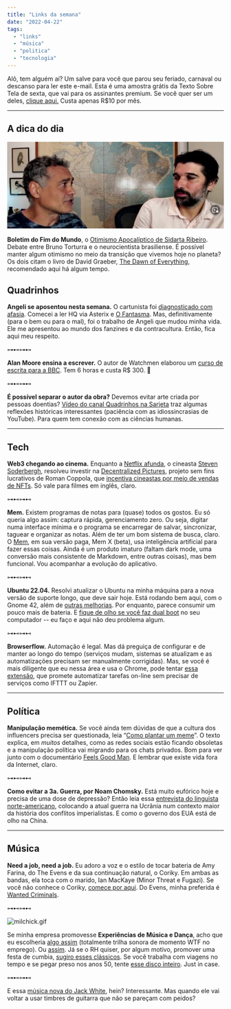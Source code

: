 ```yaml
---
title: "Links da semana"
date: "2022-04-22"
tags: 
  - "links"
  - "música"
  - "politica"
  - "tecnologia"
---
```


Alô, tem alguém aí? Um salve para você que parou seu feriado, carnaval ou descanso para ler este e-mail. Esta é uma amostra grátis da Texto Sobre Tela de sexta, que vai para os assinantes premium. Se você quer ser um deles, [clique aqui.](https://buy.stripe.com/aEUaGOgIJa1XgPS28b) Custa apenas R$10 por mês.

* * *

## A dica do dia

![sidarta.jpg](images/94cad6c2-abdb-4371-944d-334c1cf16891.jpg)

**Boletim do Fim do Mundo**, o [Otimismo Apocalíptico de Sidarta Ribeiro](https://www.youtube.com/watch?v=YSOsdZgV9As). Debate entre Bruno Torturra e o neurocientista brasiliense. É possível manter algum otimismo no meio da transição que vivemos hoje no planeta? Os dois citam o livro de David Graeber, [The Dawn of Everything](https://www.amazon.com.br/Dawn-Everything-New-History-Humanity/dp/0374157359?crid=90BFFUOPBFZA&keywords=david+graeber&qid=1650627672&sprefix=david+graeber%2Caps%2C2768&sr=8-1&ufe=app_do%3Aamzn1.fos.db68964d-7c0e-4bb2-a95c-e5cb9e32eb12&linkCode=ll1&tag=eduf-20&linkId=073f02a4f3ad17f89a672cc554d8ee90&language=pt_BR&ref_=as_li_ss_tl), recomendado aqui há algum tempo.

## Quadrinhos

**Angeli se aposentou nesta semana.** O cartunista foi [diagnosticado com afasia](https://www1.folha.uol.com.br/ilustrada/2022/04/angeli-se-despede-da-carreira-de-cartunista-e-encerra-uma-era-dos-quadrinhos-no-brasil.shtml). Comecei a ler HQ via Asterix e [O Fantasma](https://pt.wikipedia.org/wiki/O_Fantasma). Mas, definitivamente (para o bem ou para o mal), foi o trabalho de Angeli que mudou minha vida. Ele me apresentou ao mundo dos fanzines e da contracultura. Então, fica aqui meu respeito.

⊶⊷⊶⊷

**Alan Moore ensina a escrever.** O autor de Watchmen elaborou um [curso de escrita para a BBC](https://www.bbcmaestro.com/courses/alan-moore/storytelling). Tem 6 horas e custa R$ 300. 🤔

⊶⊷⊶⊷

**É possível separar o autor da obra?** Devemos evitar arte criada por pessoas doentias? [Vídeo do canal Quadrinhos na Sarjeta](https://www.youtube.com/watch?v=i5RLvJ6ZeTU) traz algumas reflexões históricas interessantes (paciência com as idiossincrasias de YouTube). Para quem tem conexão com as ciências humanas.

* * *

## Tech

**Web3 chegando ao cinema.** Enquanto a [Netflix afunda](https://www.morningbrew.com/daily/stories/2022/04/20/netflix-stock-collapses), o cineasta [Steven Soderbergh](https://www.indiewire.com/2022/04/steven-soderbergh-grant-decentralized-pictures-1234714170/), resolveu investir na [Decentralized Pictures](https://decentralized.pictures/), projeto sem fins lucrativos de Roman Coppola, que [incentiva cineastas por meio de vendas de NFTs](https://youtu.be/Prq6zGiHsbI). Só vale para filmes em inglês, claro.

⊶⊷⊶⊷

**Mem.** Existem programas de notas para (quase) todos os gostos. Eu só queria algo assim: captura rápida, gerenciamento zero. Ou seja, digitar numa interface mínima e o programa se encarregar de salvar, sincronizar, taguear e organizar as notas. Além de ter um bom sistema de busca, claro. O [Mem](https://get.mem.ai/), em sua versão paga, Mem X (beta), usa inteligência artificial para fazer essas coisas. Ainda é um produto imaturo (faltam dark mode, uma conversão mais consistente de Markdown, entre outras coisas), mas bem funcional. Vou acompanhar a evolução do aplicativo.

⊶⊷⊶⊷

**Ubuntu 22.04.** Resolvi atualizar o Ubuntu na minha máquina para a nova versão de suporte longo, que deve sair hoje. Está rodando bem aqui, com o Gnome 42, além de [outras melhorias](https://www.omgubuntu.co.uk/2022/04/ubuntu-22-04-video-jammy-jellyfish). Por enquanto, parece consumir um pouco mais de bateria. E [fique de olho se você faz dual boot](https://diolinux.com.br/tutoriais/ubuntu-22-04-com-dual-boot.html) no seu computador -- eu faço e aqui não deu problema algum.

⊶⊷⊶⊷

**Browserflow.** Automação é legal. Mas dá preguiça de configurar e de manter ao longo do tempo (serviços mudam, sistemas se atualizam e as automatizações precisam ser manualmente corrigidas). Mas, se você é mais diligente que eu nessa área e usa o Chrome, pode tentar [essa extensão](https://browserflow.app/), que promete automatizar tarefas on-line sem precisar de serviços como IFTTT ou Zapier.

* * *

## Política

**Manipulação memética.** Se você ainda tem dúvidas de que a cultura dos influencers precisa ser questionada, leia “[Como plantar um meme](https://www.patreon.com/posts/how-to-plant-64821014)”. O texto explica, em _muitos_ detalhes, como as redes sociais estão ficando obsoletas e a manipulação política vai migrando para os chats privados. Bom para ver junto com o documentário [Feels Good Man](https://en.wikipedia.org/wiki/Feels_Good_Man). E lembrar que existe vida fora da Internet, claro.

⊶⊷⊶⊷

**Como evitar a 3a. Guerra, por Noam Chomsky.** Está muito eufórico hoje e precisa de uma dose de depressão? Então leia essa [entrevista do linguista norte-americano](https://www.currentaffairs.org/2022/04/noam-chomsky-on-how-to-prevent-world-war-iii), colocando a atual guerra na Ucrânia num contexto maior da história dos conflitos imperialistas. E como o governo dos EUA está de olho na China.

* * *

## Música

**Need a job, need a job.** Eu adoro a voz e o estilo de tocar bateria de Amy Farina, do The Evens e da sua continuação natural, o Coriky. Em ambas as bandas, ela toca com o marido, Ian MacKaye (Minor Threat e Fugazi). Se você não conhece o Coriky, [comece por aqui](https://www.youtube.com/watch?v=EheoKU0JLlY). Do Evens, minha preferida é [Wanted Criminals](https://www.youtube.com/watch?v=tM82zEsvAfE).

⊶⊷⊶⊷

![milchick.gif](images/6600254c-fdb4-4db0-98ec-f937a56d2de4.gif)

Se minha empresa promovesse **Experiências de Música e Dança**, acho que eu escolheria [algo assim](https://mocamborecords.bandcamp.com/album/agent-sentimental-b-w-postcard-from-bangladesh?from=discover-top) (totalmente trilha sonora de momento WTF no emprego). Ou [assim](https://bacaorhythmandsteelband.bandcamp.com/album/55). Já se o RH quiser, por algum motivo, promover uma festa de cumbia, [sugiro esses clássicos](https://rocafortrecords.bandcamp.com/album/cumbia-sabrosa-tropical-sound-system-bangers-from-the-discos-fuentes-vaults-1961-1981?from=discover-top). Se você trabalha com viagens no tempo e se pegar preso nos anos 50, tente [esse disco inteiro](https://martaren.bandcamp.com/album/stop-look-listen?from=discover-top). Just in case.

⊶⊷⊶⊷

E essa [música nova do Jack White](https://www.youtube.com/watch?v=WOZwxqQlyLg), hein? Interessante. Mas quando ele vai voltar a usar timbres de guitarra que não se pareçam com peidos?

